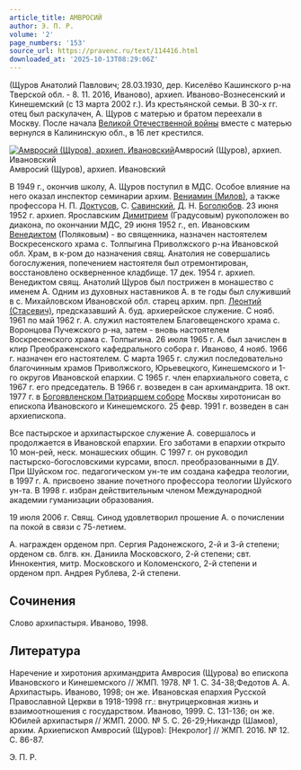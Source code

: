 ```yaml
---
article_title: АМВРОСИЙ
author: Э. П. Р.
volume: '2'
page_numbers: '153'
source_url: https://pravenc.ru/text/114416.html
downloaded_at: '2025-10-13T08:29:06Z'
---
```


(Щуров Анатолий Павлович; 28.03.1930, дер. Киселёво Кашинского р-на Тверской обл. - 8. 11. 2016, Иваново), архиеп. Иваново-Вознесенский и Кинешемский (с 13 марта 2002 г.). Из крестьянской семьи. В 30-х гг. отец был раскулачен, А. Щуров с матерью и братом переехали в Москву. После начала [Великой Отечественной войны](<https://pravenc.ru/text/Великой Отечественной войны.html>) вместе с матерью вернулся в Калининскую обл., в 16 лет крестился.

[![Амвросий (Щуров), архиеп. Ивановский](https://pravenc.ru/data/996/447/1234/i200.jpg "Кликните для увеличения картинки")](https://pravenc.ru/data/996/447/1234/i400.jpg)Амвросий (Щуров), архиеп. Ивановский  
Амвросий (Щуров), архиеп. Ивановский

В 1949 г., окончив школу, А. Щуров поступил в МДС. Особое влияние на него оказал инспектор семинарии архим. [Вениамин (Милов)](<https://pravenc.ru/text/Вениамин (Милов).html>), а также профессора Н. П. [Доктусов](https://pravenc.ru/text/Доктусов.html), С. [Савинский](https://pravenc.ru/text/Савинский.html), Д. Н. [Боголюбов](https://pravenc.ru/text/Боголюбов.html). 23 июня 1952 г. архиеп. Ярославским [Димитрием](https://pravenc.ru/text/Димитрий.html) (Градусовым) рукоположен во диакона, по окончании МДС, 29 июня 1952 г., еп. Ивановским [Венедиктом](https://pravenc.ru/text/Венедиктом.html) (Поляковым) - во священника, назначен настоятелем Воскресенского храма с. Толпыгина Приволжского р-на Ивановской обл. Храм, в к-ром до назначения свящ. Анатолия не совершались богослужения, попечением настоятеля был отремонтирован, восстановлено оскверненное кладбище. 17 дек. 1954 г. архиеп. Венедиктом свящ. Анатолий Щуров был пострижен в монашество с именем А. Одним из духовных наставников А. в те годы был служивший в с. Михайловском Ивановской обл. старец архим. прп. [Леонтий (Стасевич)](<https://pravenc.ru/text/Леонтий (Стасевич).html>), предсказавший А. буд. архиерейское служение. С нояб. 1961 по май 1962 г. А. служил настоятелем Благовещенского храма с. Воронцова Пучежского р-на, затем - вновь настоятелем Воскресенского храма с. Толпыгина. 26 июля 1965 г. А. был зачислен в клир Преображенского кафедрального собора г. Иваново, 4 нояб. 1966 г. назначен его настоятелем. С марта 1965 г. служил последовательно благочинным храмов Приволжского, Юрьевецкого, Кинешемского и 1-го округов Ивановской епархии. С 1965 г. член епархиального совета, с 1967 г. его председатель. В 1966 г. возведен в сан архимандрита. 18 окт. 1977 г. в [Богоявленском Патриаршем соборе](<https://pravenc.ru/text/БОГОЯВЛЕНИЯ СОБОР В ЕЛОХОВЕ.html>) Москвы хиротонисан во епископа Ивановского и Кинешемского. 25 февр. 1991 г. возведен в сан архиепископа.

Все пастырское и архипастырское служение А. совершалось и продолжается в Ивановской епархии. Его заботами в епархии открыто 10 мон-рей, неск. монашеских общин. С 1997 г. он руководил пастырско-богословскими курсами, впосл. преобразованными в ДУ. При Шуйском гос. педагогическом ун-те им создана кафедра теологии, в 1997 г. А. присвоено звание почетного профессора теологии Шуйского ун-та. В 1998 г. избран действительным членом Международной академии гуманизации образования.

19 июля 2006 г. Свящ. Синод удовлетворил прошение А. о почислении па покой в связи с 75-летием.

А. награжден орденом прп. Сергия Радонежского, 2-й и 3-й степени; орденом св. блгв. кн. Даниила Московского, 2-й степени; свт. Иннокентия, митр. Московского и Коломенского, 2-й степени и орденом прп. Андрея Рублева, 2-й степени.

## Сочинения

Слово архипастыря. Иваново, 1998.

## Литература

Наречение и хиротония архимандрита Амвросия (Щурова) во епископа Ивановского и Кинешемского // ЖМП. 1978. № 1. С. 34-38;Федотов А. А. Архипастырь. Иваново, 1998; он же. Ивановская епархия Русской Православной Церкви в 1918-1998 гг.: внутрицерковная жизнь и взаимоотношения с государством. Иваново, 1999. С. 131-136; он же. Юбилей архипастыря // ЖМП. 2000. № 5. С. 26-29;Никандр (Шамов), архим. Архиепископ Амвросий (Щуров): [Некролог] // ЖМП. 2016. № 12. С. 86-87.

Э. П. Р.
